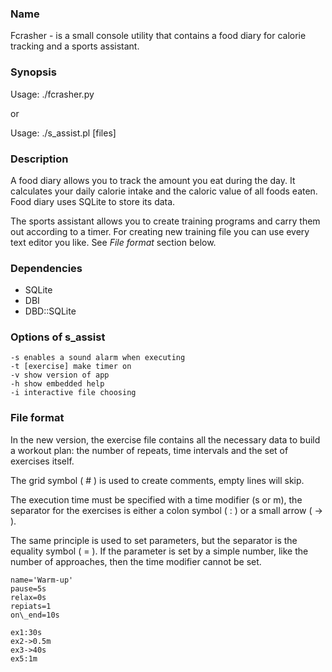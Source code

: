 
### Name

Fcrasher - is a small console utility that contains a food diary for calorie tracking and a sports assistant.

### Synopsis

Usage: ./fcrasher.py

or

Usage: ./s\_assist.pl [files]

### Description

A food diary allows you to track the amount you eat during the day. It calculates your daily calorie intake and the caloric value of all foods eaten. Food diary uses SQLite to store its data.

The sports assistant allows you to create training programs and carry them out according to a timer. For creating new training file you can use every text editor you like. See *File format* section below.

### Dependencies

- SQLite
- DBI
- DBD::SQLite

### Options of s\_assist

    -s enables a sound alarm when executing
    -t [exercise] make timer on
    -v show version of app
    -h show embedded help
    -i interactive file choosing

### File format

In the new version, the exercise file contains all the necessary data to build a workout plan: the number of repeats, time intervals and the set of exercises itself.

The grid symbol ( # ) is used to create comments, empty lines will skip.

The execution time must be specified with a time modifier (s or m), the separator for the exercises is either a colon symbol ( : ) or a small arrow ( -> ).

The same principle is used to set parameters, but the separator is the equality symbol ( = ). If the parameter is set by a simple number, like the number of approaches, then the time modifier cannot be set.

    name='Warm-up'
    pause=5s
    relax=0s
    repiats=1
    on\_end=10s

    ex1:30s
    ex2->0.5m
    ex3->40s
    ex5:1m

